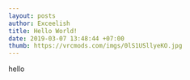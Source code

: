 ```yaml
---
layout: posts
author: Exceelish
title: Hello World!
date: 2019-03-07 13:48:44 +07:00
thumb: https://vrcmods.com/imgs/0lS1USllyeKO.jpg
---
```


hello
